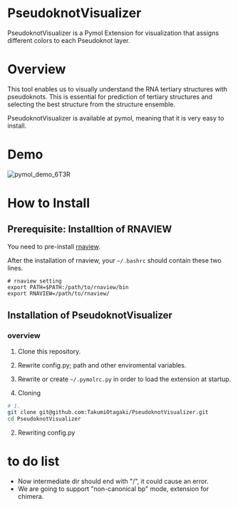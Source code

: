 # PseudoknotVisualizer
PseudoknotVisualizer is a Pymol Extension for visualization that assigns different colors to each Pseudoknot layer.

# Overview
This tool enables us to visually understand the RNA tertiary structures with pseudoknots.
This is essential for prediction of tertiary structures and selecting the best structure from the structure ensemble.

PseudoknotVisualizer is available at pymol, meaning that it is very easy to install.

# Demo
![pymol_demo_6T3R](https://github.com/user-attachments/assets/444dadcf-72f9-46cf-b442-484c611adcfd)


# How to Install

## Prerequisite: Installtion of RNAVIEW
You need to pre-install [rnaview](https://github.com/rcsb/RNAView).

After the installation of rnaview, your `~/.bashrc` should contain these two lines.
```~/.bashrc
# rnaview setting
export PATH=$PATH:/path/to/rnaview/bin
export RNAVIEW=/path/to/rnaview/
```

## Installation of PseudoknotVisualizer
### overview
1. Clone this repository.
2. Rewrite config.py; path and other enviromental variables.
3. Rewrite or create `~/.pymolrc.py` in order to load the extension at startup.

1. Cloning
```sh
# 1. 
git clone git@github.com:TakumiOtagaki/PseudoknotVisualizer.git
cd PseudoknotVisualizer
```

2. Rewriting config.py
   



# to do list
- Now intermediate dir should end with "/", it could cause an error.
- We are going to support "non-canonical bp" mode, extension for chimera.


